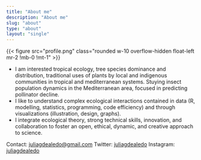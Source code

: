 ```yaml
---
title: "About me"
description: "About me"
slug: "about"
type: "about"
layout: "single"
---
```


{{< figure src="profile.png" class="rounded w-10 overflow-hidden float-left mr-2 !mb-0 !mt-1" >}}

- I am interested tropical ecology, tree species dominance and distribution, traditional uses of plants by local and indigenous communities in tropical and mediterranean systems. Stuying insect population dynamics in the Mediterranean area, focused in predicting pollinator decline.
- I like to understand complex ecological interactions contained in data (R, modelling, statistics, programming, code efficiency) and through visualizations (illustration, design, graphs). 
- I integrate ecological theory, strong technical skills, innovation, and collaboration to foster an open, ethical, dynamic, and creative approach to science.

Contact: juliagdealedo@gmail.com
Twitter: [juliagdealedo](https://twitter.com/juliagdealedo)
Instagram: [juliagdealedo](https://www.instagram.com/juliagdealedo/) 


